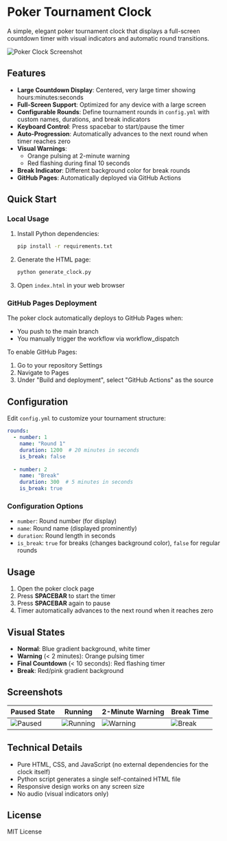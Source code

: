 # Poker Tournament Clock

A simple, elegant poker tournament clock that displays a full-screen countdown timer with visual indicators and automatic round transitions.

![Poker Clock Screenshot](https://github.com/user-attachments/assets/9142957d-4d1a-4769-b2cf-c9cfdc69b59f)

## Features

- **Large Countdown Display**: Centered, very large timer showing hours:minutes:seconds
- **Full-Screen Support**: Optimized for any device with a large screen
- **Configurable Rounds**: Define tournament rounds in `config.yml` with custom names, durations, and break indicators
- **Keyboard Control**: Press spacebar to start/pause the timer
- **Auto-Progression**: Automatically advances to the next round when timer reaches zero
- **Visual Warnings**: 
  - Orange pulsing at 2-minute warning
  - Red flashing during final 10 seconds
- **Break Indicator**: Different background color for break rounds
- **GitHub Pages**: Automatically deployed via GitHub Actions

## Quick Start

### Local Usage

1. Install Python dependencies:
   ```bash
   pip install -r requirements.txt
   ```

2. Generate the HTML page:
   ```bash
   python generate_clock.py
   ```

3. Open `index.html` in your web browser

### GitHub Pages Deployment

The poker clock automatically deploys to GitHub Pages when:
- You push to the main branch
- You manually trigger the workflow via workflow_dispatch

To enable GitHub Pages:
1. Go to your repository Settings
2. Navigate to Pages
3. Under "Build and deployment", select "GitHub Actions" as the source

## Configuration

Edit `config.yml` to customize your tournament structure:

```yaml
rounds:
  - number: 1
    name: "Round 1"
    duration: 1200  # 20 minutes in seconds
    is_break: false
  
  - number: 2
    name: "Break"
    duration: 300  # 5 minutes in seconds
    is_break: true
```

### Configuration Options

- `number`: Round number (for display)
- `name`: Round name (displayed prominently)
- `duration`: Round length in seconds
- `is_break`: `true` for breaks (changes background color), `false` for regular rounds

## Usage

1. Open the poker clock page
2. Press **SPACEBAR** to start the timer
3. Press **SPACEBAR** again to pause
4. Timer automatically advances to the next round when it reaches zero

## Visual States

- **Normal**: Blue gradient background, white timer
- **Warning** (< 2 minutes): Orange pulsing timer
- **Final Countdown** (< 10 seconds): Red flashing timer
- **Break**: Red/pink gradient background

## Screenshots

| Paused State | Running | 2-Minute Warning | Break Time |
|--------------|---------|------------------|------------|
| ![Paused](https://github.com/user-attachments/assets/9142957d-4d1a-4769-b2cf-c9cfdc69b59f) | ![Running](https://github.com/user-attachments/assets/a30dd18f-5186-4c93-a06f-62e74cdc07ed) | ![Warning](https://github.com/user-attachments/assets/cc97f12b-fbd8-43f2-8177-0afef58f56e0) | ![Break](https://github.com/user-attachments/assets/7ec09cbc-955f-4973-9b47-346fc5426273) |

## Technical Details

- Pure HTML, CSS, and JavaScript (no external dependencies for the clock itself)
- Python script generates a single self-contained HTML file
- Responsive design works on any screen size
- No audio (visual indicators only)

## License

MIT License
